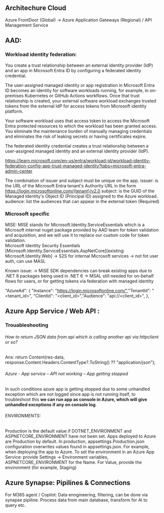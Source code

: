 ## Architechure Cloud

Azure FrontDoor (Global) -> Azure Application Gateways (Regional) / API Management Service

## AAD:
### Workload identity federation: 
You create a trust relationship between an external identity provider (IdP) and an app in Microsoft Entra ID by configuring a federated identity credential.

The user-assigned managed identity or app registration in Microsoft Entra ID becomes an identity for software workloads running, 
	for example, in on-premises Kubernetes or GitHub Actions workflows. 
Once that trust relationship is created, your external software workload exchanges trusted tokens from the external IdP for access tokens from Microsoft identity platform. 

Your software workload uses that access token to access the Microsoft Entra protected resources to which the workload has been granted access. 
	You eliminate the maintenance burden of manually managing credentials and eliminates the risk of leaking secrets or having certificates expire.

The federated identity credential creates a trust relationship between a user-assigned managed identity and an external identity provider (IdP).

https://learn.microsoft.com/en-us/entra/workload-id/workload-identity-federation-config-app-trust-managed-identity?tabs=microsoft-entra-admin-center

The combination of issuer and subject must be unique on the app.
issuer: is the URL of the Microsoft Entra tenant's Authority URL in the form https://login.microsoftonline.com/{tenant}/v2.0
subject: is the GUID of the Managed Identity's Object ID (Principal ID) assigned to the Azure workload.
audience: list the audiences that can appear in the external token (Required)

### Microsoft specific
MISE: MISE stands for Microsoft.Identity.ServiceEssentials which is a Microsoft internal nuget package provided by AAD team for token validation and acquisition, 
and we will use it to replace our custom code for token validation.  
Microsoft Identity Security Essentials [Microsoft.Identity.ServiceEssentials.AspNetCore][existing: Microsoft.Identity.Web]
 -> S2S for internal Microsoft services
 -> not fot user auth, can use MASL

Known issue:
-> MISE SDK dependencies can break existing apps due to .NET 8 packages being used in .NET 6​
-> MSAL still needed for on-behalf flows for users, or for getting tokens via federation with managed identity

"AzureAd": {​
  "Instance": "https://login.microsoftonline.com/",​
  "TenantId": "<tenant_id>",​
  "ClientId": "<client_id>",​
  "Audience": "api://<client_id>",​
},


## Azure App Service / Web API :

### Trouableshooting
###### How to return JSON data from api which is calling another api via httpclient or so?
Ans: return Content(res-data, response.Content.Headers.ContentType?.ToString() ?? "application/json");

###### Azure - App service – API not working – App getting stopped
In such conditions azure app is getting stopped due to some unhandled exception which are not logged since app is not running itself, to troubleshoot this **we can run app as console in Azure, which will give unhandled exceptions if any on console log**.


###### ENVIRONMENTS:
Production is the default value if DOTNET_ENVIRONMENT and ASPNETCORE_ENVIRONMENT have not been set. Apps deployed to Azure are Production by default.
In production, appsettings.Production.json configuration overwrites values found in appsettings.json. For example, when deploying the app to Azure.
To set the environment in an Azure App Service: provide Settings -> Environment variables, ASPNETCORE_ENVIRONMENT for the Name. For Value, provide the environment (for example, Staging)

## Azure Synapse: Pipilines & Connections
For M365 agent / Copilot: Data enngineering, filtering, can be done via synapse pipiline. Process data from main database, transform for AI to query etc.


